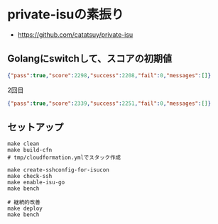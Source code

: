 # private-isuの素振り

- https://github.com/catatsuy/private-isu

## Golangにswitchして、スコアの初期値

```json
{"pass":true,"score":2298,"success":2208,"fail":0,"messages":[]}
```

2回目

```json
{"pass":true,"score":2339,"success":2251,"fail":0,"messages":[]}
```

## セットアップ

```shell
make clean
make build-cfn
# tmp/cloudformation.ymlでスタック作成

make create-sshconfig-for-isucon
make check-ssh
make enable-isu-go
make bench

# 継続的改善
make deploy
make bench
```
